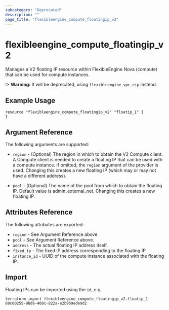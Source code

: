 ```yaml
---
subcategory: "Deprecated"
description: ""
page_title: "flexibleengine_compute_floatingip_v2"
---
```


# flexibleengine_compute_floatingip_v2

Manages a V2 floating IP resource within FlexibleEngine Nova (compute)
that can be used for compute instances.

!> **Warning:** It will be deprecated, using `flexibleengine_vpc_eip` instead.

## Example Usage

```hcl
resource "flexibleengine_compute_floatingip_v2" "floatip_1" {
}
```

## Argument Reference

The following arguments are supported:

* `region` - (Optional) The region in which to obtain the V2 Compute client.
    A Compute client is needed to create a floating IP that can be used with
    a compute instance. If omitted, the `region` argument of the provider
    is used. Changing this creates a new floating IP (which may or may not
    have a different address).

* `pool` - (Optional) The name of the pool from which to obtain the floating
    IP. Default value is admin_external_net. Changing this creates a new floating IP.

## Attributes Reference

The following attributes are exported:

* `region` - See Argument Reference above.
* `pool` - See Argument Reference above.
* `address` - The actual floating IP address itself.
* `fixed_ip` - The fixed IP address corresponding to the floating IP.
* `instance_id` - UUID of the compute instance associated with the floating IP.

## Import

Floating IPs can be imported using the `id`, e.g.

```shell
terraform import flexibleengine_compute_floatingip_v2.floatip_1 89c60255-9bd6-460c-822a-e2b959ede9d2
```
